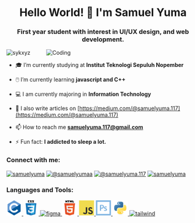 <h1 align="center">Hello World! 👋 I'm Samuel Yuma</h1>
<h3 align="center">First year student with interest in UI/UX design, and web development.</h3>
<img align="right" alt="Coding" width="400px" src="https://media.tenor.com/NOYF3f82b_gAAAAC/programmer.gif">

<p align="left"> <img src="https://komarev.com/ghpvc/?username=sykxyz&label=Profile%20views&color=3584e4&style=flat" alt="sykxyz" /> </p>

- 🎓  I’m currently studying at **Institut Teknologi Sepuluh Nopember**

- 🖱️ I’m currently learning **javascript and C++**

- 💻 I am currently majoring in **Information Technology**

- 📝 I also write articles on [https://medium.com/@samuelyuma.117](https://medium.com/@samuelyuma.117)

- 📫 How to reach me **samuelyuma.117@gmail.com**

- ⚡ Fun fact: **I addicted to sleep a lot.**

<h3 align="left">Connect with me:</h3>
<p align="left">
<a href="https://linkedin.com/in/samuelyuma" target="blank"><img align="center" src="https://raw.githubusercontent.com/rahuldkjain/github-profile-readme-generator/master/src/images/icons/Social/linked-in-alt.svg" alt="samuelyuma" height="30" width="40" /></a>
<a href="https://instagram.com/@samuelyumaa" target="blank"><img align="center" src="https://raw.githubusercontent.com/rahuldkjain/github-profile-readme-generator/master/src/images/icons/Social/instagram.svg" alt="@samuelyumaa" height="30" width="40" /></a>
<a href="https://medium.com/@samuelyuma.117" target="blank"><img align="center" src="https://raw.githubusercontent.com/rahuldkjain/github-profile-readme-generator/master/src/images/icons/Social/medium.svg" alt="@samuelyuma.117" height="30" width="40" /></a>
<a href="https://www.hackerrank.com/samuelyuma" target="blank"><img align="center" src="https://raw.githubusercontent.com/rahuldkjain/github-profile-readme-generator/master/src/images/icons/Social/hackerrank.svg" alt="samuelyuma" height="30" width="40" /></a>
</p>

<h3 align="left">Languages and Tools:</h3>
<p align="left"> <a href="https://www.cprogramming.com/" target="_blank" rel="noreferrer"> <img src="https://raw.githubusercontent.com/devicons/devicon/master/icons/c/c-original.svg" alt="c" width="40" height="40"/> </a> <a href="https://www.w3schools.com/css/" target="_blank" rel="noreferrer"> <img src="https://raw.githubusercontent.com/devicons/devicon/master/icons/css3/css3-original-wordmark.svg" alt="css3" width="40" height="40"/> </a> <a href="https://www.figma.com/" target="_blank" rel="noreferrer"> <img src="https://www.vectorlogo.zone/logos/figma/figma-icon.svg" alt="figma" width="40" height="40"/> </a> <a href="https://www.w3.org/html/" target="_blank" rel="noreferrer"> <img src="https://raw.githubusercontent.com/devicons/devicon/master/icons/html5/html5-original-wordmark.svg" alt="html5" width="40" height="40"/> </a> <a href="https://developer.mozilla.org/en-US/docs/Web/JavaScript" target="_blank" rel="noreferrer"> <img src="https://raw.githubusercontent.com/devicons/devicon/master/icons/javascript/javascript-original.svg" alt="javascript" width="40" height="40"/> </a> <a href="https://www.photoshop.com/en" target="_blank" rel="noreferrer"> <img src="https://raw.githubusercontent.com/devicons/devicon/master/icons/photoshop/photoshop-line.svg" alt="photoshop" width="40" height="40"/> </a> <a href="https://www.python.org" target="_blank" rel="noreferrer"> <img src="https://raw.githubusercontent.com/devicons/devicon/master/icons/python/python-original.svg" alt="python" width="40" height="40"/> </a> <a href="https://tailwindcss.com/" target="_blank" rel="noreferrer"> <img src="https://www.vectorlogo.zone/logos/tailwindcss/tailwindcss-icon.svg" alt="tailwind" width="40" height="40"/> </a> </p>

